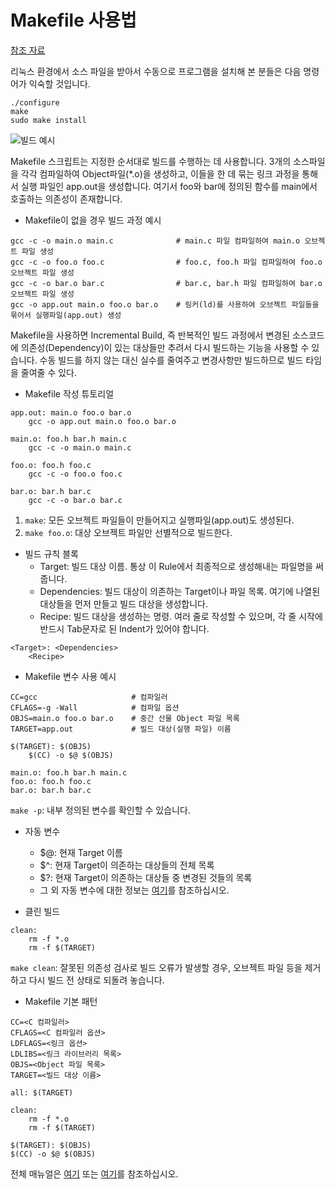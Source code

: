 # Makefile 사용법

[참조 자료](https://www.tuwlab.com/ece/27193)

리눅스 환경에서 소스 파일을 받아서 수동으로 프로그램을 설치해 본 분들은 다음 명령어가 익숙할 것입니다.

```
./configure
make
sudo make install
```

![빌드 예시](https://github.com/Soonbum/how_to_Makefile/assets/16474083/5cf44c36-87e9-4220-bfcd-9cc984757fe0)

Makefile 스크립트는 지정한 순서대로 빌드를 수행하는 데 사용합니다.
3개의 소스파일을 각각 컴파일하여 Object파일(*.o)을 생성하고, 이들을 한 데 묶는 링크 과정을 통해서 실행 파일인 app.out을 생성합니다. 여기서 foo와 bar에 정의된 함수를 main에서 호출하는 의존성이 존재합니다.

* Makefile이 없을 경우 빌드 과정 예시

```
gcc -c -o main.o main.c              # main.c 파일 컴파일하여 main.o 오브젝트 파일 생성
gcc -c -o foo.o foo.c                # foo.c, foo.h 파일 컴파일하여 foo.o 오브젝트 파일 생성
gcc -c -o bar.o bar.c                # bar.c, bar.h 파일 컴파일하여 bar.o 오브젝트 파일 생성
gcc -o app.out main.o foo.o bar.o    # 링커(ld)를 사용하여 오브젝트 파일들을 묶어서 실행파일(app.out) 생성
```

Makefile을 사용하면 Incremental Build, 즉 반복적인 빌드 과정에서 변경된 소스코드에 의존성(Dependency)이 있는 대상들만 추려서 다시 빌드하는 기능을 사용할 수 있습니다.
수동 빌드를 하지 않는 대신 실수를 줄여주고 변경사항만 빌드하므로 빌드 타임을 줄여줄 수 있다.

* Makefile 작성 튜토리얼

```
app.out: main.o foo.o bar.o
    gcc -o app.out main.o foo.o bar.o
 
main.o: foo.h bar.h main.c
    gcc -c -o main.o main.c
 
foo.o: foo.h foo.c
    gcc -c -o foo.o foo.c
 
bar.o: bar.h bar.c
    gcc -c -o bar.o bar.c
```

1. `make`: 모든 오브젝트 파일들이 만들어지고 실행파일(app.out)도 생성된다.
2. `make foo.o`: 대상 오브젝트 파일만 선별적으로 빌드한다.

* 빌드 규칙 블록
  - Target: 빌드 대상 이름. 통상 이 Rule에서 최종적으로 생성해내는 파일명을 써 줍니다.
  - Dependencies: 빌드 대상이 의존하는 Target이나 파일 목록. 여기에 나열된 대상들을 먼저 만들고 빌드 대상을 생성합니다.
  - Recipe: 빌드 대상을 생성하는 명령. 여러 줄로 작성할 수 있으며, 각 줄 시작에 반드시 Tab문자로 된 Indent가 있어야 합니다.

```
<Target>: <Dependencies>
    <Recipe>
```

* Makefile 변수 사용 예시

```
CC=gcc                     # 컴파일러
CFLAGS=-g -Wall            # 컴파일 옵션
OBJS=main.o foo.o bar.o    # 중간 산물 Object 파일 목록
TARGET=app.out             # 빌드 대상(실행 파일) 이름
 
$(TARGET): $(OBJS)
    $(CC) -o $@ $(OBJS)
 
main.o: foo.h bar.h main.c
foo.o: foo.h foo.c
bar.o: bar.h bar.c
```

`make -p`: 내부 정의된 변수를 확인할 수 있습니다.

* 자동 변수
  - $@: 현재 Target 이름
  - $^: 현재 Target이 의존하는 대상들의 전체 목록
  - $?: 현재 Target이 의존하는 대상들 중 변경된 것들의 목록
  - 그 외 자동 변수에 대한 정보는 [여기](http://www.gnu.org/software/make/manual/html_node/Automatic-Variables.html)를 참조하십시오.

* 클린 빌드

```
clean:
    rm -f *.o
    rm -f $(TARGET)
```

`make clean`: 잘못된 의존성 검사로 빌드 오류가 발생할 경우, 오브젝트 파일 등을 제거하고 다시 빌드 전 상태로 되돌려 놓습니다.

* Makefile 기본 패턴

```
CC=<C 컴파일러>
CFLAGS=<C 컴파일러 옵션>
LDFLAGS=<링크 옵션>
LDLIBS=<링크 라이브러리 목록>
OBJS=<Object 파일 목록>
TARGET=<빌드 대상 이름>
 
all: $(TARGET)
 
clean:
    rm -f *.o
    rm -f $(TARGET)
 
$(TARGET): $(OBJS)
$(CC) -o $@ $(OBJS)
```

전체 매뉴얼은 [여기](http://www.gnu.org/software/make/manual/make.html) 또는 [여기](https://makefiletutorial.com/)를 참조하십시오.
